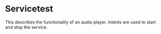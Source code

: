 # Servicetest
This describes the functionality of an audio player.
Intents are used to start and stop the service.
